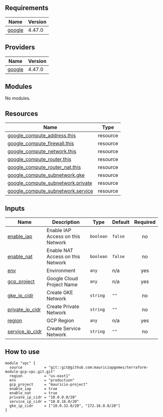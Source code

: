 ## Requirements

| Name | Version |
|------|---------|
| <a name="requirement_google"></a> [google](#requirement\_google) | 4.47.0 |

## Providers

| Name | Version |
|------|---------|
| <a name="provider_google"></a> [google](#provider\_google) | 4.47.0 |

## Modules

No modules.

## Resources

| Name | Type |
|------|------|
| [google_compute_address.this](https://registry.terraform.io/providers/hashicorp/google/4.47.0/docs/resources/compute_address) | resource |
| [google_compute_firewall.this](https://registry.terraform.io/providers/hashicorp/google/4.47.0/docs/resources/compute_firewall) | resource |
| [google_compute_network.this](https://registry.terraform.io/providers/hashicorp/google/4.47.0/docs/resources/compute_network) | resource |
| [google_compute_router.this](https://registry.terraform.io/providers/hashicorp/google/4.47.0/docs/resources/compute_router) | resource |
| [google_compute_router_nat.this](https://registry.terraform.io/providers/hashicorp/google/4.47.0/docs/resources/compute_router_nat) | resource |
| [google_compute_subnetwork.gke](https://registry.terraform.io/providers/hashicorp/google/4.47.0/docs/resources/compute_subnetwork) | resource |
| [google_compute_subnetwork.private](https://registry.terraform.io/providers/hashicorp/google/4.47.0/docs/resources/compute_subnetwork) | resource |
| [google_compute_subnetwork.service](https://registry.terraform.io/providers/hashicorp/google/4.47.0/docs/resources/compute_subnetwork) | resource |

## Inputs

| Name | Description | Type | Default | Required |
|------|-------------|------|---------|:--------:|
| <a name="input_enable_iap"></a> [enable\_iap](#input\_enable\_iap) | Enable IAP Access on this Network | `boolean` | `false` | no |
| <a name="input_enable_nat"></a> [enable\_nat](#input\_enable\_nat) | Enable NAT Access on this Network | `boolean` | `false` | no |
| <a name="input_env"></a> [env](#input\_env) | Environment | `any` | n/a | yes |
| <a name="input_gcp_project"></a> [gcp\_project](#input\_gcp\_project) | Google Cloud Project Name | `any` | n/a | yes |
| <a name="input_gke_ip_cidr"></a> [gke\_ip\_cidr](#input\_gke\_ip\_cidr) | Create GKE Network | `string` | `""` | no |
| <a name="input_private_ip_cidr"></a> [private\_ip\_cidr](#input\_private\_ip\_cidr) | Create Private Network | `string` | `""` | no |
| <a name="input_region"></a> [region](#input\_region) | GCP Region | `any` | n/a | yes |
| <a name="input_service_ip_cidr"></a> [service\_ip\_cidr](#input\_service\_ip\_cidr) | Create Service Network | `string` | `""` | no |

## How to use

``` 
module "vpc" {
  source          = "git::git@github.com:mauriciopgomes/terraform-module-gcp-vpc.git.git"
  region          = "us-east1"
  env             = "production"
  gcp_project     = "mauricio-project"
  enable_iap      = true
  enable_nat      = true
  private_ip_cidr = "10.0.0.0/20"
  service_ip_cidr = "10.0.16.0/20"
  gke_ip_cidr     = ["10.0.32.0/20", "172.16.0.0/20"]
}
